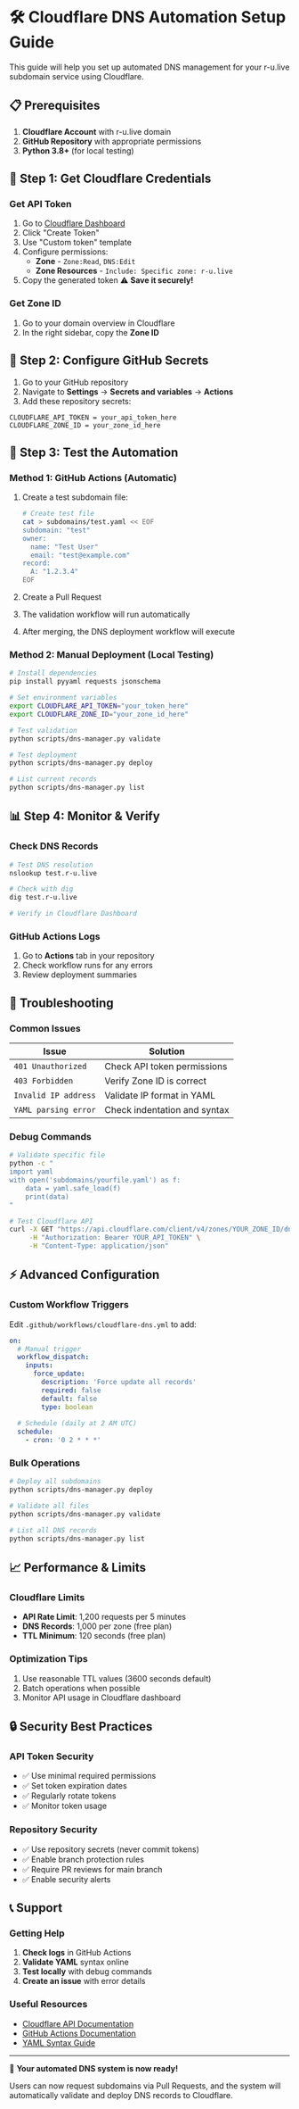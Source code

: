 # 🛠️ Cloudflare DNS Automation Setup Guide

This guide will help you set up automated DNS management for your r-u.live subdomain service using Cloudflare.

## 📋 Prerequisites

1. **Cloudflare Account** with r-u.live domain
2. **GitHub Repository** with appropriate permissions
3. **Python 3.8+** (for local testing)

## 🔑 Step 1: Get Cloudflare Credentials

### Get API Token

1. Go to [Cloudflare Dashboard](https://dash.cloudflare.com/profile/api-tokens)
2. Click "Create Token"
3. Use "Custom token" template
4. Configure permissions:
   - **Zone** - `Zone:Read`, `DNS:Edit`
   - **Zone Resources** - `Include: Specific zone: r-u.live`
5. Copy the generated token ⚠️ **Save it securely!**

### Get Zone ID

1. Go to your domain overview in Cloudflare
2. In the right sidebar, copy the **Zone ID**

## 🔐 Step 2: Configure GitHub Secrets

1. Go to your GitHub repository
2. Navigate to **Settings** → **Secrets and variables** → **Actions**
3. Add these repository secrets:

```
CLOUDFLARE_API_TOKEN = your_api_token_here
CLOUDFLARE_ZONE_ID = your_zone_id_here
```

## 🚀 Step 3: Test the Automation

### Method 1: GitHub Actions (Automatic)

1. Create a test subdomain file:
   ```bash
   # Create test file
   cat > subdomains/test.yaml << EOF
   subdomain: "test"
   owner:
     name: "Test User"
     email: "test@example.com"
   record:
     A: "1.2.3.4"
   EOF
   ```

2. Create a Pull Request
3. The validation workflow will run automatically
4. After merging, the DNS deployment workflow will execute

### Method 2: Manual Deployment (Local Testing)

```bash
# Install dependencies
pip install pyyaml requests jsonschema

# Set environment variables
export CLOUDFLARE_API_TOKEN="your_token_here"
export CLOUDFLARE_ZONE_ID="your_zone_id_here"

# Test validation
python scripts/dns-manager.py validate

# Test deployment
python scripts/dns-manager.py deploy

# List current records
python scripts/dns-manager.py list
```

## 📊 Step 4: Monitor & Verify

### Check DNS Records

```bash
# Test DNS resolution
nslookup test.r-u.live

# Check with dig
dig test.r-u.live

# Verify in Cloudflare Dashboard
```

### GitHub Actions Logs

1. Go to **Actions** tab in your repository
2. Check workflow runs for any errors
3. Review deployment summaries

## 🔧 Troubleshooting

### Common Issues

| Issue | Solution |
|-------|----------|
| `401 Unauthorized` | Check API token permissions |
| `403 Forbidden` | Verify Zone ID is correct |
| `Invalid IP address` | Validate IP format in YAML |
| `YAML parsing error` | Check indentation and syntax |

### Debug Commands

```bash
# Validate specific file
python -c "
import yaml
with open('subdomains/yourfile.yaml') as f:
    data = yaml.safe_load(f)
    print(data)
"

# Test Cloudflare API
curl -X GET "https://api.cloudflare.com/client/v4/zones/YOUR_ZONE_ID/dns_records" \
     -H "Authorization: Bearer YOUR_API_TOKEN" \
     -H "Content-Type: application/json"
```

## ⚡ Advanced Configuration

### Custom Workflow Triggers

Edit `.github/workflows/cloudflare-dns.yml` to add:

```yaml
on:
  # Manual trigger
  workflow_dispatch:
    inputs:
      force_update:
        description: 'Force update all records'
        required: false
        default: false
        type: boolean
  
  # Schedule (daily at 2 AM UTC)
  schedule:
    - cron: '0 2 * * *'
```

### Bulk Operations

```bash
# Deploy all subdomains
python scripts/dns-manager.py deploy

# Validate all files
python scripts/dns-manager.py validate

# List all DNS records
python scripts/dns-manager.py list
```

## 📈 Performance & Limits

### Cloudflare Limits

- **API Rate Limit**: 1,200 requests per 5 minutes
- **DNS Records**: 1,000 per zone (free plan)
- **TTL Minimum**: 120 seconds (free plan)

### Optimization Tips

1. Use reasonable TTL values (3600 seconds default)
2. Batch operations when possible
3. Monitor API usage in Cloudflare dashboard

## 🔒 Security Best Practices

### API Token Security

- ✅ Use minimal required permissions
- ✅ Set token expiration dates
- ✅ Regularly rotate tokens
- ✅ Monitor token usage

### Repository Security

- ✅ Use repository secrets (never commit tokens)
- ✅ Enable branch protection rules
- ✅ Require PR reviews for main branch
- ✅ Enable security alerts

## 📞 Support

### Getting Help

1. **Check logs** in GitHub Actions
2. **Validate YAML** syntax online
3. **Test locally** with debug commands
4. **Create an issue** with error details

### Useful Resources

- [Cloudflare API Documentation](https://developers.cloudflare.com/api/)
- [GitHub Actions Documentation](https://docs.github.com/en/actions)
- [YAML Syntax Guide](https://yaml.org/spec/1.2/spec.html)

---

🎉 **Your automated DNS system is now ready!**

Users can now request subdomains via Pull Requests, and the system will automatically validate and deploy DNS records to Cloudflare.
